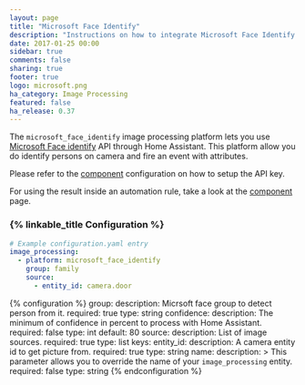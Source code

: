 ```yaml
---
layout: page
title: "Microsoft Face Identify"
description: "Instructions on how to integrate Microsoft Face Identify into Home Assistant."
date: 2017-01-25 00:00
sidebar: true
comments: false
sharing: true
footer: true
logo: microsoft.png
ha_category: Image Processing
featured: false
ha_release: 0.37
---
```


The `microsoft_face_identify` image processing platform lets you use
[Microsoft Face identify](https://www.microsoft.com/cognitive-services/en-us/)
API through Home Assistant. This platform allow you do identify persons on
camera and fire an event with attributes.

Please refer to the [component](/components/microsoft_face/) configuration on
how to setup the API key.

For using the result inside an automation rule,
take a look at the [component](/components/image_processing/) page.

### {% linkable_title Configuration %}

```yaml
# Example configuration.yaml entry
image_processing:
  - platform: microsoft_face_identify
    group: family
    source:
      - entity_id: camera.door
```

{% configuration %}
group:
  description: Micrsoft face group to detect person from it.
  required: true
  type: string
confidence:
  description: The minimum of confidence in percent to process with Home Assistant.
  required: false
  type: int
  default: 80
source:
  description: List of image sources.
  required: true
  type: list
  keys:
    entity_id:
      description: A camera entity id to get picture from.
      required: true
      type: string
    name:
      description: >
        This parameter allows you to override the name of your
        `image_processing` entity.
      required: false
      type: string
{% endconfiguration %}
